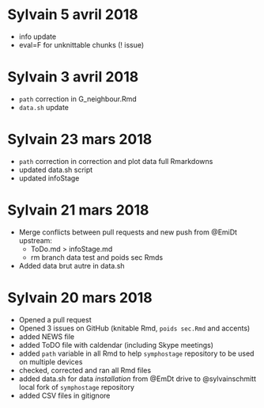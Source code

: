 # Sylvain 5 avril 2018
* info update
* eval=F for unknittable chunks (! issue)

# Sylvain 3 avril 2018
* `path` correction in G_neighbour.Rmd
* `data.sh` update

# Sylvain 23 mars 2018
* `path` correction in correction and plot data full Rmarkdowns
* updated data.sh script
* updated infoStage

# Sylvain 21 mars 2018
* Merge conflicts between pull requests and new push from @EmiDt upstream:
    * ToDo.md > infoStage.md
    * rm branch data test and poids sec Rmds
* Added data brut autre in data.sh

# Sylvain 20 mars 2018
* Opened a pull request
* Opened 3 issues on GitHub (knitable Rmd, `poids sec.Rmd` and accents)
* added NEWS file
* added ToDO file with caldendar (including Skype meetings)
* added `path` variable in all Rmd to help `symphostage` repository to be used on multiple devices
* checked, corrected and ran all Rmd files
* added data.sh for data *installation* from @EmDt drive to @sylvainschmitt local fork of `symphostage` repository
* added CSV files in gitignore
